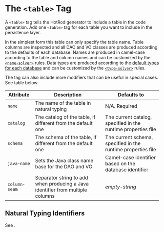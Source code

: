 # The `<table>` Tag

A `<table>` tag tells the HotRod generator to include a table in the code generation. Add one `<table>` tag for
each table you want to include in the persistence layer.

In the simplest form this table can only specify the table name. Table columns are inspected and all DAO and VO
classes are produced according to the defaults of each database. Names are produced in camel-case according to the
table and column names and can be customized by the [`<name-solver>`](./name-solver.md) rules. Data types are produced
according to the [default types for each database](../supported-databases.md) and can be customized by 
the [`<type-solver>`](./type-solver.md) rules.

The tag can also include more modifiers that can be useful in special cases. See table below:

| Attribute | Description | Defaults to |
| --- | --- | --- |
| `name` | The name of the table in natural typing | N/A. Required |
| `catalog` | The catalog of the table, if different from the default one | The current catalog, specified in the runtime properties file |
| `schema` | The schema of the table, if different from the default one | The current schema, specified in the runtime properties file |
| `java-name` | Sets the Java class name base for the DAO and VO | Camel-case identifier based on the database identifier |
| `column-seam` | Separator string to add when producing a Java identifier from multiple columns | *empty-string* |

## Natural Typing Identifiers

See [](../natural-typing-identifiers.md).





